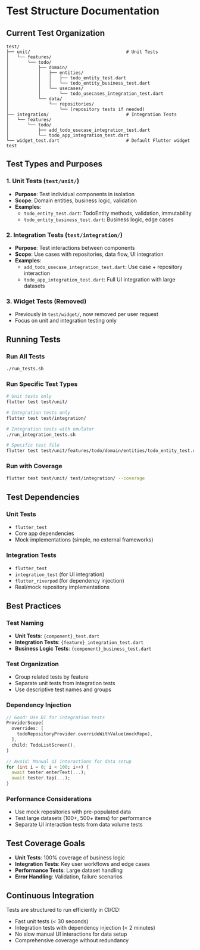 # Test Structure Documentation

## Current Test Organization

```
test/
├── unit/                                    # Unit Tests
│   └── features/
│       └── todo/
│           ├── domain/
│           │   ├── entities/
│           │   │   ├── todo_entity_test.dart
│           │   │   └── todo_entity_business_test.dart
│           │   └── usecases/
│           │       └── todo_usecases_integration_test.dart
│           └── data/
│               └── repositories/
│                   └── (repository tests if needed)
├── integration/                             # Integration Tests
│   └── features/
│       └── todo/
│           ├── add_todo_usecase_integration_test.dart
│           └── todo_app_integration_test.dart
└── widget_test.dart                         # Default Flutter widget test
```

## Test Types and Purposes

### 1. Unit Tests (`test/unit/`)
- **Purpose**: Test individual components in isolation
- **Scope**: Domain entities, business logic, validation
- **Examples**:
  - `todo_entity_test.dart`: TodoEntity methods, validation, immutability
  - `todo_entity_business_test.dart`: Business logic, edge cases

### 2. Integration Tests (`test/integration/`)
- **Purpose**: Test interactions between components
- **Scope**: Use cases with repositories, data flow, UI integration
- **Examples**:
  - `add_todo_usecase_integration_test.dart`: Use case + repository interaction
  - `todo_app_integration_test.dart`: Full UI integration with large datasets

### 3. Widget Tests (Removed)
- Previously in `test/widget/`, now removed per user request
- Focus on unit and integration testing only

## Running Tests

### Run All Tests
```bash
./run_tests.sh
```

### Run Specific Test Types
```bash
# Unit tests only
flutter test test/unit/

# Integration tests only
flutter test test/integration/

# Integration tests with emulator
./run_integration_tests.sh

# Specific test file
flutter test test/unit/features/todo/domain/entities/todo_entity_test.dart
```

### Run with Coverage
```bash
flutter test test/unit/ test/integration/ --coverage
```

## Test Dependencies

### Unit Tests
- `flutter_test`
- Core app dependencies
- Mock implementations (simple, no external frameworks)

### Integration Tests
- `flutter_test`
- `integration_test` (for UI integration)
- `flutter_riverpod` (for dependency injection)
- Real/mock repository implementations

## Best Practices

### Test Naming
- **Unit Tests**: `{component}_test.dart`
- **Integration Tests**: `{feature}_integration_test.dart`
- **Business Logic Tests**: `{component}_business_test.dart`

### Test Organization
- Group related tests by feature
- Separate unit tests from integration tests
- Use descriptive test names and groups

### Dependency Injection
```dart
// Good: Use DI for integration tests
ProviderScope(
  overrides: [
    todoRepositoryProvider.overrideWithValue(mockRepo),
  ],
  child: TodoListScreen(),
)

// Avoid: Manual UI interactions for data setup
for (int i = 0; i < 100; i++) {
  await tester.enterText(...);
  await tester.tap(...);
}
```

### Performance Considerations
- Use mock repositories with pre-populated data
- Test large datasets (100+, 500+ items) for performance
- Separate UI interaction tests from data volume tests

## Test Coverage Goals

- **Unit Tests**: 100% coverage of business logic
- **Integration Tests**: Key user workflows and edge cases
- **Performance Tests**: Large dataset handling
- **Error Handling**: Validation, failure scenarios

## Continuous Integration

Tests are structured to run efficiently in CI/CD:
- Fast unit tests (< 30 seconds)
- Integration tests with dependency injection (< 2 minutes)
- No slow manual UI interactions for data setup
- Comprehensive coverage without redundancy